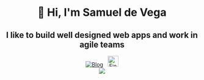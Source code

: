 <h1 align="center">👋 Hi, I'm Samuel de Vega</h1>
<h2 align="center">I like to build well designed web apps and work in agile teams</h2>
<div align="center">
  <a href="https://www.samdevega.com"><img src="https://img.shields.io/badge/BLOG-peru?style=for-the-badge" alt="Blog" /></a>
  &nbsp;
  <a href="https://www.linkedin.com/in/sam-de-vega/"><img height="28px" src="https://img.shields.io/badge/LinkedIn-3572A5?style=for-the-badge&logo=linkedin&logoColor=white" alt="Find me on LinkedIn" /></a>
  <br />
  <img src="https://github-readme-stats.vercel.app/api/top-langs/?username=samdevega&hide_border=true&hide_progress=true&theme=transparent&title_color=B0B0B0&text_color=909090" />
</div>
<!--
**samdevega/samdevega** is a ✨ _special_ ✨ repository because its `README.md` (this file) appears on your GitHub profile.

Here are some ideas to get you started:

- 🔭 I’m currently working on ...
- 🌱 I’m currently learning ...
- 👯 I’m looking to collaborate on ...
- 🤔 I’m looking for help with ...
- 💬 Ask me about ...
- 📫 How to reach me: ...
- 😄 Pronouns: ...
- ⚡ Fun fact: ...
-->
